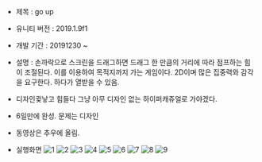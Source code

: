 + 제목 : go up
+ 유니티 버전 : 2019.1.9f1
+ 개발 기간 : 20191230 ~
+ 설명 : 손까락으로 스크린을 드래그하면 드래그 한 만큼의 거리에 따라 점프하는 힘이 조절된다. 이를 이용하여 목적지까지 가는 게임이다. 2D이며 많은 집중력와 감각을 요구한다. 하다가 열받을 수 있음.
+ 디자인귗낳고 힘들다 그냥 아무 디자인 없는 하이퍼캐쥬얼로 가야겠다.

+ 6일만에 완성. 문제는 디자인
+ 동영상은 추우에 올림.

+ 실행화면
![1](./1.JPG)
![2](./2.JPG)
![3](./3.JPG)
![4](./4.JPG)
![5](./5.JPG)
![6](./6.JPG)
![7](./7.JPG)
![8](./8.JPG)
![9](./9.JPG)
